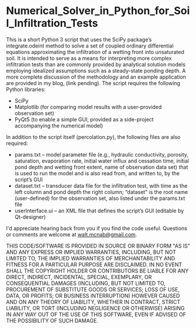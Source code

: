 # Numerical_Solver_in_Python_for_Soil_Infiltration_Tests

This is a short Python 3 script that uses the SciPy package’s integrate.odeint method to solve a set of coupled ordinary differential equations approximating the infiltration of a wetting front into unsaturated soil. It is intended to serve as a means for interpreting more complex infiltration tests than are commonly provided by analytical solution models employing idealized assumptions such as a steady-state ponding depth. A more complete discussion of the methodology and an example application are provided in my blog, (link pending). The script requires the following Python libraries:
* SciPy
* Matplotlib (for comparing model results with a user-provided observation set)
* PyQt5 (to enable a simple GUI, provided as a side-project accompanying the numerical model)

In addition to the script itself (percolation.py), the following files are also required:
* params.txt – model parameter file (e.g., hydraulic conductivity, porosity, saturation, evaporation rate, initial water influx and cessation time, initial pond depth and wetting front extent, name of observation data set) that is used to run the model and is also read from, and written to, by the script’s GUI
* dataset.txt – transducer data file for the infiltration test, with time as the left column and pond depth the right column; “dataset” is the root name (user-defined) for the observation set, also listed under the params.txt file
* userInterface.ui – an XML file that defines the script’s GUI (editable by Qt-designer)

I'd appreciate hearing back from you if you find the code useful. Questions or comments are welcome at walt.mcnab@gmail.com.

THIS CODE/SOFTWARE IS PROVIDED IN SOURCE OR BINARY FORM "AS IS" AND ANY EXPRESS OR IMPLIED WARRANTIES, INCLUDING, BUT NOT LIMITED TO, THE IMPLIED WARRANTIES OF MERCHANTABILITY AND FITNESS FOR A PARTICULAR PURPOSE ARE DISCLAIMED. IN NO EVENT SHALL THE COPYRIGHT HOLDER OR CONTRIBUTORS BE LIABLE FOR ANY DIRECT, INDIRECT, INCIDENTAL, SPECIAL, EXEMPLARY, OR CONSEQUENTIAL DAMAGES (INCLUDING, BUT NOT LIMITED TO, PROCUREMENT OF SUBSTITUTE GOODS OR SERVICES; LOSS OF USE, DATA, OR PROFITS; OR BUSINESS INTERRUPTION) HOWEVER CAUSED AND ON ANY THEORY OF LIABILITY, WHETHER IN CONTRACT, STRICT LIABILITY, OR TORT (INCLUDING NEGLIGENCE OR OTHERWISE) ARISING IN ANY WAY OUT OF THE USE OF THIS SOFTWARE, EVEN IF ADVISED OF THE POSSIBILITY OF SUCH DAMAGE.


